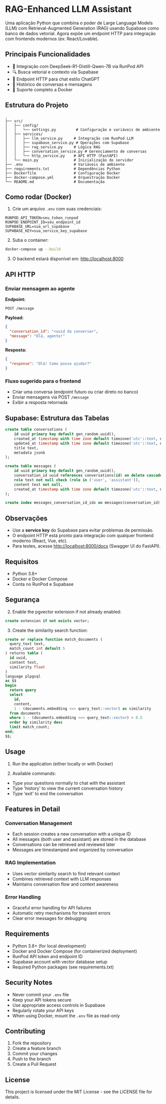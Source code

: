 # RAG-Enhanced LLM Assistant

Uma aplicação Python que combina o poder de Large Language Models (LLM) com Retrieval-Augmented Generation (RAG) usando Supabase como banco de dados vetorial. Agora expõe um endpoint HTTP para integração com frontends modernos (ex: React/Lovable).

## Principais Funcionalidades

- 🤖 Integração com DeepSeek-R1-Distill-Qwen-7B via RunPod API
- 🔍 Busca vetorial e contexto via Supabase
- 💬 Endpoint HTTP para chat estilo ChatGPT
- 💾 Histórico de conversas e mensagens
- 🐳 Suporte completo a Docker

## Estrutura do Projeto

```
.
├── src/
│   ├── config/
│   │   └── settings.py         # Configuração e variáveis de ambiente
│   ├── services/
│   │   ├── llm_service.py     # Integração com RunPod LLM
│   │   ├── supabase_service.py # Operações com Supabase
│   │   ├── rag_service.py     # Lógica RAG
│   │   ├── conversation_service.py # Gerenciamento de conversas
│   │   └── http_service.py    # API HTTP (FastAPI)
│   └── main.py                # Inicialização do servidor
├── .env                       # Variáveis de ambiente
├── requirements.txt           # Dependências Python
├── Dockerfile                 # Configuração Docker
├── docker-compose.yml         # Orquestração Docker
└── README.md                  # Documentação
```

## Como rodar (Docker)

1. Crie um arquivo `.env` com suas credenciais:

```
RUNPOD_API_TOKEN=seu_token_runpod
RUNPOD_ENDPOINT_ID=seu_endpoint_id
SUPABASE_URL=sua_url_supabase
SUPABASE_KEY=sua_service_key_supabase
```

2. Suba o container:

```bash
docker-compose up --build
```

3. O backend estará disponível em: [http://localhost:8000](http://localhost:8000)

## API HTTP

### Enviar mensagem ao agente

**Endpoint:**
```
POST /message
```

**Payload:**
```json
{
  "conversation_id": "<uuid da conversa>",
  "message": "Olá, agente!"
}
```

**Resposta:**
```json
{
  "response": "Olá! Como posso ajudar?"
}
```

### Fluxo sugerido para o frontend
- Criar uma conversa (endpoint futuro ou criar direto no banco)
- Enviar mensagens via POST `/message`
- Exibir a resposta retornada

## Supabase: Estrutura das Tabelas

```sql
create table conversations (
    id uuid primary key default gen_random_uuid(),
    created_at timestamp with time zone default timezone('utc'::text, now()),
    updated_at timestamp with time zone default timezone('utc'::text, now()),
    title text,
    metadata jsonb
);

create table messages (
    id uuid primary key default gen_random_uuid(),
    conversation_id uuid references conversations(id) on delete cascade,
    role text not null check (role in ('user', 'assistant')),
    content text not null,
    created_at timestamp with time zone default timezone('utc'::text, now()) not null
);

create index messages_conversation_id_idx on messages(conversation_id);
```

## Observações
- Use a **service key** do Supabase para evitar problemas de permissão.
- O endpoint HTTP está pronto para integração com qualquer frontend moderno (React, Vue, etc).
- Para testes, acesse [http://localhost:8000/docs](http://localhost:8000/docs) (Swagger UI do FastAPI).

## Requisitos
- Python 3.8+
- Docker e Docker Compose
- Conta no RunPod e Supabase

## Segurança
2. Enable the pgvector extension if not already enabled:
```sql
create extension if not exists vector;
```

3. Create the similarity search function:
```sql
create or replace function match_documents (
  query_text text,
  match_count int default 5
) returns table (
  id uuid,
  content text,
  similarity float
)
language plpgsql
as $$
begin
  return query
  select
    id,
    content,
    1 - (documents.embedding <=> query_text::vector) as similarity
  from documents
  where 1 - (documents.embedding <=> query_text::vector) > 0.5
  order by similarity desc
  limit match_count;
end;
$$;
```

## Usage

1. Run the application (either locally or with Docker)

2. Available commands:
- Type your questions normally to chat with the assistant
- Type 'history' to view the current conversation history
- Type 'exit' to end the conversation

## Features in Detail

### Conversation Management
- Each session creates a new conversation with a unique ID
- All messages (both user and assistant) are stored in the database
- Conversations can be retrieved and reviewed later
- Messages are timestamped and organized by conversation

### RAG Implementation
- Uses vector similarity search to find relevant context
- Combines retrieved context with LLM responses
- Maintains conversation flow and context awareness

### Error Handling
- Graceful error handling for API failures
- Automatic retry mechanisms for transient errors
- Clear error messages for debugging

## Requirements

- Python 3.8+ (for local development)
- Docker and Docker Compose (for containerized deployment)
- RunPod API token and endpoint ID
- Supabase account with vector database setup
- Required Python packages (see requirements.txt)

## Security Notes

- Never commit your `.env` file
- Keep your API tokens secure
- Use appropriate access controls in Supabase
- Regularly rotate your API keys
- When using Docker, mount the `.env` file as read-only

## Contributing

1. Fork the repository
2. Create a feature branch
3. Commit your changes
4. Push to the branch
5. Create a Pull Request

## License

This project is licensed under the MIT License - see the LICENSE file for details. 